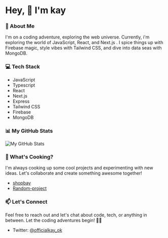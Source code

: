 # Hey, 👋 I'm kay

### 🚀 About Me
I'm on a coding adventure, exploring the web universe. Currently, i'm exploring the world of JavaScript, React, and Next.js . I spice things up with Firebase magic, style vibes with Tailwind CSS, and dive into data seas with MongoDB.

### 💻 Tech Stack
- JavaScript
- Typescript
- React
- Next.js
- Express
- Tailwind CSS
- Firebase
- MongoDB

### 📊 My GitHub Stats
![My GitHub Stats](https://github-readme-stats.vercel.app/api?username=kindnesskay&show_icons=true&count_private=true&hide=contribs,prs&theme=radical)

### 🌟 What's Cooking?
I'm always cooking up some cool projects and experimenting with new ideas. Let's collaborate and create something awesome together!
- [shopbay](https://shopbay.vercel.app)
- [Random-project](https://random-project-generator.vercel.app)

### 📫 Let's Connect
Feel free to reach out and let's chat about code, tech, or anything in between. Let the coding adventures begin! 🌈✨
- Twitter: [@officialkay_ok](https://twitter.com/officialkay_ok)
